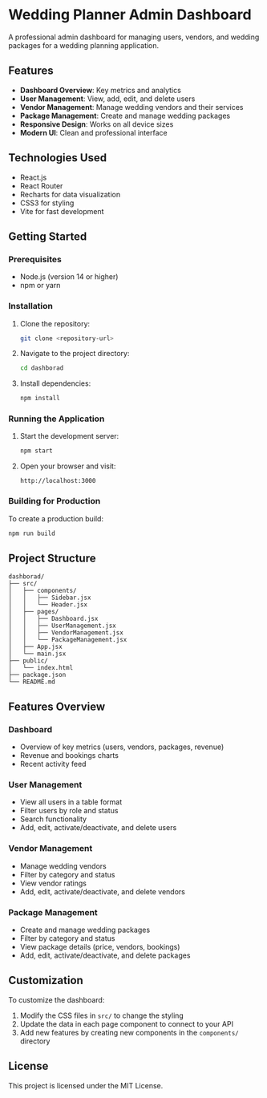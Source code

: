 # Wedding Planner Admin Dashboard

A professional admin dashboard for managing users, vendors, and wedding packages for a wedding planning application.

## Features

- **Dashboard Overview**: Key metrics and analytics
- **User Management**: View, add, edit, and delete users
- **Vendor Management**: Manage wedding vendors and their services
- **Package Management**: Create and manage wedding packages
- **Responsive Design**: Works on all device sizes
- **Modern UI**: Clean and professional interface

## Technologies Used

- React.js
- React Router
- Recharts for data visualization
- CSS3 for styling
- Vite for fast development

## Getting Started

### Prerequisites

- Node.js (version 14 or higher)
- npm or yarn

### Installation

1. Clone the repository:
   ```bash
   git clone <repository-url>
   ```

2. Navigate to the project directory:
   ```bash
   cd dashborad
   ```

3. Install dependencies:
   ```bash
   npm install
   ```

### Running the Application

1. Start the development server:
   ```bash
   npm start
   ```

2. Open your browser and visit:
   ```
   http://localhost:3000
   ```

### Building for Production

To create a production build:
```bash
npm run build
```

## Project Structure

```
dashborad/
├── src/
│   ├── components/
│   │   ├── Sidebar.jsx
│   │   └── Header.jsx
│   ├── pages/
│   │   ├── Dashboard.jsx
│   │   ├── UserManagement.jsx
│   │   ├── VendorManagement.jsx
│   │   └── PackageManagement.jsx
│   ├── App.jsx
│   └── main.jsx
├── public/
│   └── index.html
├── package.json
└── README.md
```

## Features Overview

### Dashboard
- Overview of key metrics (users, vendors, packages, revenue)
- Revenue and bookings charts
- Recent activity feed

### User Management
- View all users in a table format
- Filter users by role and status
- Search functionality
- Add, edit, activate/deactivate, and delete users

### Vendor Management
- Manage wedding vendors
- Filter by category and status
- View vendor ratings
- Add, edit, activate/deactivate, and delete vendors

### Package Management
- Create and manage wedding packages
- Filter by category and status
- View package details (price, vendors, bookings)
- Add, edit, activate/deactivate, and delete packages

## Customization

To customize the dashboard:

1. Modify the CSS files in `src/` to change the styling
2. Update the data in each page component to connect to your API
3. Add new features by creating new components in the `components/` directory

## License

This project is licensed under the MIT License.